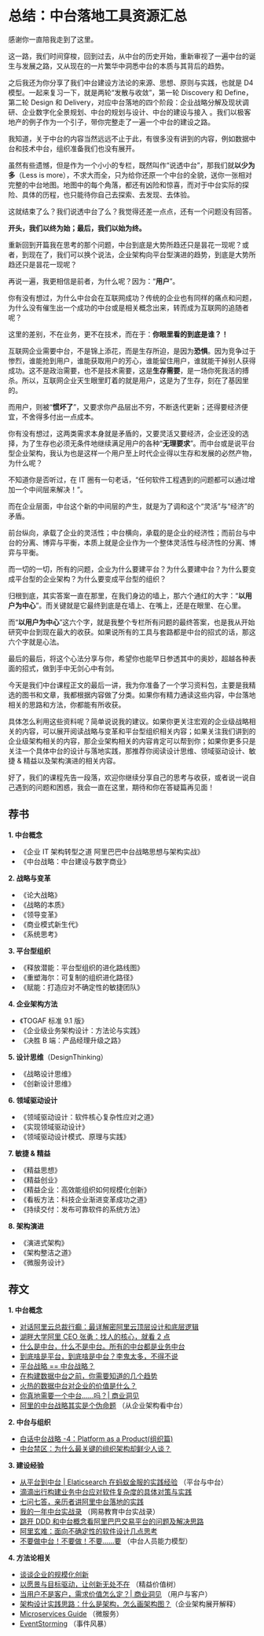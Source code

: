 # 总结：中台落地工具资源汇总



感谢你一直陪我走到了这里。

这一路，我们时间穿梭，回到过去，从中台的历史开始，重新审视了一遍中台的诞生与发展之路，又从现在的一片繁华中洞悉中台的本质与其背后的趋势。

之后我还为你分享了我们中台建设方法论的来源、思想、原则与实践，也就是 D4 模型。一起来复习一下，就是两轮“发散与收敛”，第一轮 Discovery 和 Define，第二轮 Design 和 Delivery，对应中台落地的四个阶段：企业战略分解及现状调研、企业数字化全景规划、中台的规划与设计、中台的建设与接入 。我们以极客地产的例子作为一个引子，带你完整走了一遍一个中台的建设之路。

我知道，关于中台的内容当然远远不止于此，有很多没有讲到的内容，例如数据中台和技术中台，组织准备我们也没有展开。

虽然有些遗憾，但是作为一个小小的专栏，既然叫作“说透中台”，那我们就**以少为多**（Less is more），不求大而全，只为给你还原一个中台的全貌，送你一张相对完整的中台地图。地图中的每个角落，都还有凶险和惊喜，而对于中台实际的探险、具体的历程，也只能待你自己去探索、去发现、去体验。

这就结束了么？我们说透中台了么？我觉得还差一点点，还有一个问题没有回答。

**开头，我们以终为始；最后，我们以始为终。**

重新回到开篇我在思考的那个问题，中台到底是大势所趋还只是昙花一现呢？或者，到现在了，我们可以换个说法，企业架构向平台型演进的趋势，到底是大势所趋还只是昙花一现呢？

再说一遍，我更相信是前者，为什么呢？因为：“**用户**”。

你有没有想过，为什么中台会在互联网成功？传统的企业也有同样的痛点和问题，为什么没有催生出一个成功的中台或是相关概念出来，转而成为互联网的追随者呢？

这里的差别，不在业务，更不在技术，而在于：**你眼里看的到底是谁？！**

互联网企业需要中台，不是锦上添花，而是生存所迫，是因为**恐惧**。因为竞争过于惨烈，谁能抢到用户，谁能获取用户的芳心，谁能留住用户，谁就能干掉别人获得成功。这不是政治需要，也不是技术需要，这是**生存需要**，是一场你死我活的搏杀。所以，互联网企业天生眼里盯着的就是用户，这是为了生存，刻在了基因里的。

而用户，则被“**惯坏了**”，又要求你产品层出不穷，不断迭代更新；还得要经济便宜，不舍得多付出一点成本。

你有没有想过，这两类需求本身就是矛盾的，又要灵活又要经济，企业还没的选择，为了生存也必须无条件地继续满足用户的各种“**无理要求**”。而中台或是说平台型企业架构，我认为也是这样一个用户至上时代企业得以生存和发展的必然产物，为什么呢？

不知道你是否听过，在 IT 圈有一句老话，“任何软件工程遇到的问题都可以通过增加一个中间层来解决！”。

而在企业层面，中台这个新的中间层的产生，就是为了调和这个“灵活”与“经济”的矛盾。

前台纵向，承载了企业的灵活性；中台横向，承载的是企业的经济性；而前台与中台的分离、博弈与平衡，本质上就是企业作为一个整体灵活性与经济性的分离、博弈与平衡。

而一切的一切，所有的问题，企业为什么要建平台？为什么要建中台？为什么要变成平台型的企业架构？为什么要变成平台型的组织？

归根到底，其实答案一直在那里，在我们身边的墙上，那六个通红的大字：“**以用户为中心**”。而关键就是它最终到底是在墙上、在嘴上，还是在眼里、在心里。

而“**以用户为中心**”这六个字，就是我整个专栏所有问题的最终答案，也是我从开始研究中台到现在最大的收获。如果说所有的工具与套路都是中台的招式的话，那这六个字就是心法。

最后的最后，将这个心法分享与你，希望你也能早日参透其中的奥妙，超越各种表面的招式，做到手中无剑心中有剑。

今天是我们中台课程正文的最后一讲，我为你准备了一个学习资料包，主要是我精选的图书和文章，我都根据内容做了分类。如果你有精力通读这些内容，中台落地相关的思路和方法，你都能有所收获。

具体怎么利用这些资料呢？简单说说我的建议。如果你更关注宏观的企业级战略相关的内容，可以展开阅读战略与变革和平台型组织相关内容；如果关注我们讲到的企业级架构相关的内容，那企业架构相关的内容肯定可以帮到你；如果你更多只是关注一个具体中台的设计与落地实践，那推荐你阅读设计思维、领域驱动设计、敏捷 & 精益以及架构演进的相关内容。

好了，我们的课程先告一段落，欢迎你继续分享自己的思考与收获，或者说一说自己遇到的问题和困惑，我会一直在这里，期待和你在答疑篇再见面！

## 荐书

**1. 中台概念**

- 《企业 IT 架构转型之道 阿里巴巴中台战略思想与架构实战》
- 《中台战略：中台建设与数字商业》

**2. 战略与变革**

- 《论大战略》
- 《战略的本质》
- 《领导变革》
- 《商业模式新生代》
- 《系统思考》

**3. 平台型组织**

- 《释放潜能：平台型组织的进化路线图》
- 《重塑海尔：可复制的组织进化路径》
- 《赋能：打造应对不确定性的敏捷团队》

**4. 企业架构方法**

- 《TOGAF 标准 9.1 版》
- 《企业级业务架构设计：方法论与实践》
- 《决胜 B 端：产品经理升级之路》

**5. 设计思维**（DesignThinking）

- 《战略设计思维》
- 《创新设计思维》

**6. 领域驱动设计**

- 《领域驱动设计：软件核心复杂性应对之道》
- 《实现领域驱动设计》
- 《领域驱动设计模式、原理与实践》

**7. 敏捷 & 精益**

- 《精益思想》
- 《精益创业》
- 《精益企业：高效能组织如何规模化创新》
- 《看板方法：科技企业渐进变革成功之道》
- 《持续交付：发布可靠软件的系统方法》

**8. 架构演进**

- 《演进式架构》
- 《架构整洁之道》
- 《微服务设计》

## 荐文

**1. 中台概念**

- [对话阿里云总裁行癫：最详解密阿里云顶层设计和底层逻辑](https://mp.weixin.qq.com/s/tmVt26x9Ejvkz6EFL9tQlg)
- [湖畔大学阿里 CEO 张勇：找人的核心，就看 2 点](https://mp.weixin.qq.com/s/LB-twf6v0Xv5QFW2a09q5w)
- [什么是中台，什么不是中台。所有的中台都是业务中台](https://mp.weixin.qq.com/s?__biz=MzIwNjg0NjU4OQ==&mid=2247483675&idx=1&sn=1160f90ab8ebfa9aea841aa1adba1de8&chksm=971a2e09a06da71ff0bcf319e5d139dfdfdc50eae8832a42b721f82f079d58d4fc8db198c480&scene=21#wechat_redirect)
- [到底啥是平台，到底啥是中台？李鬼太多，不得不说](https://mp.weixin.qq.com/s/-2LrJ_s4djXo542BrIy70A)
- [平台战略 == 中台战略？](https://www.jianshu.com/p/799a8205572b)
- [在构建数据中台之前，你需要知道的几个趋势](https://mp.weixin.qq.com/s/OD4MSmAjVUqFKItfJMdfKA)
- [火热的数据中台对企业的价值是什么？](https://mp.weixin.qq.com/s/a_sJa8I8kefvq8KsTqenqg)
- [你真地需要一个中台……吗？| 商业洞见](https://mp.weixin.qq.com/s/LZ6RVz-XkdhcCYyVjG9RHw)
- [阿里的中台战略其实是个伪命题](https://mp.weixin.qq.com/s/R15Iys1v79y_rmkvsbVkAA) （从企业架构看中台）

**2. 中台与组织**

- [白话中台战略 -4：Platform as a Product(组织篇)](https://mp.weixin.qq.com/s/DxjRze7GmtIpOrC1FxdWAQ)
- [中台禁区：为什么最关键的组织架构却鲜少人谈？](https://mp.weixin.qq.com/s?__biz=MjM5MDE0Mjc4MA==&mid=2651018922&idx=1&sn=26ac29a28433ce64f65a7675ddc0b546&chksm=bdbeaef98ac927efce317a5bae726db2c847eab77c8ccffe0f38ea1f246aaa12aa4674d3bff7#rd)

**3. 建设经验**

- [从平台到中台 | Elaticsearch 在蚂蚁金服的实践经验](https://mp.weixin.qq.com/s/Dob6Kjm6v7gE4o7B1HhqLA) （平台与中台）
- [滴滴出行构建业务中台应对软件复杂度的具体对策与实践](http://developer.51cto.com/art/201712/559758.htm)
- [七问七答，亲历者讲阿里中台落地的实践](https://mp.weixin.qq.com/s?__biz=MzI3NTI5NDk4NA==&mid=2247483773&idx=1&sn=c0e1448c02b0ce4bd36e2f02a8dbb37c&chksm=eb07bf1adc70360c0cc81eb96d1c6705986b47a41e38d210aac2988b823a6a88b326db0a20e3#rd)
- [我的一年中台实战录](https://mp.weixin.qq.com/s/hvrPMvn6pyvD88eRUwwGkg) （网易教育中台实战录）
- [跳开 DDD 和中台概念看阿里巴巴交易平台的问题及解决思路](https://mp.weixin.qq.com/s/4IAOCNNb2bRbOgMSI0Yx2Q)
- [阿里玄难：面向不确定性的软件设计几点思考](https://mp.weixin.qq.com/s/Uc_wJSVQr7sSz2js2pb3OA)
- [不要做中台！不要做！不要……要](https://mp.weixin.qq.com/s/IbIqWrhVXltLMpuDjWzdJA) （中台人员能力模型）

**4. 方法论相关**

- [谈谈企业的规模化创新](http://insights.thoughtworkers.org/enterprise-innovation/)
- [以愿景与目标驱动，让创新无处不在](http://insights.thoughtworkers.org/lean-value-tree/) （精益价值树）
- [当用户不是客户，需求价值怎么定？| 商业洞见](https://mp.weixin.qq.com/s/EhpeuNWePP23n9CxFo3yjg) （用户与客户）
- [架构设计实践思路：什么是架构，怎么画架构图？](https://mp.weixin.qq.com/s/eGNbRFKAli35CJu4aYN_4w)（企业架构展开解释）
- [Microservices Guide](https://martinfowler.com/microservices/) （微服务）
- [EventStorming](https://www.eventstorming.com/) （事件风暴）









































































































